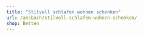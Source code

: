 ```yaml
---
title: "Stilvoll schlafen wohnen schenken"
url: /ansbach/stilvoll-schlafen-wohnen-schenken/
shop: Betten
---
```

